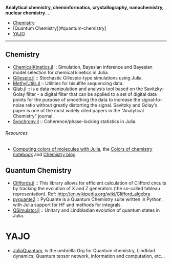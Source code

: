 **Analytical chemistry, cheminformatics, crystallography, nanochemistry, nuclear chemistry ...**

* [Chemistry](#chemistry)
* [Quantum Chemistry](#quantum-chemistry]
* [YAJO](#yajo)

----
 
## Chemistry 
- [ChemicalKinetics.jl](https://github.com/scidom/ChemicalKinetics.jl) :: Simulation, Bayesian inference and Bayesian model selection for chemical kinetics in Julia.
- [Gillespie.jl](https://github.com/sdwfrost/Gillespie.jl) :: Stochastic Gillespie-type simulations using Julia.
- [MethylUtils.jl](https://github.com/nw11/MethylUtils.jl) :: Utilities for bisulfite sequencing data.
- [Qlab.jl](https://github.com/blakejohnson/Qlab.jl) :: is a data manipulation and analysis tool based on the Savitzky–Golay filter - a digital filter that can be applied to a set of digital data points for the purpose of smoothing the data to increase the signal-to-noise ratio without greatly distorting the signal. Savitzky and Golay's paper is one of the most widely cited papers in the "Analytical Chemistry" journal.
- [Synchrony.jl](https://github.com/simonster/Synchrony.jl) :: Coherence/phase-locking statistics in Julia.

###### Resources
- [Computing colors of molecules with Julia](https://github.com/jiahao/ijulia-notebooks), the [Colors of chemistry notebook](http://jiahao.github.io/julia-blog/2014/06/09/the-colors-of-chemistry.html) and [Chemistry blog](http://jiahao.github.io/julia-blog/)


## Quantum Chemistry
- [Cliffords.jl](https://github.com/BBN-Q/Cliffords.jl) :: This library allows for efficient calculation of Clifford circuits by tracking the evolution of X and Z generators (the so-called tableau representation). Ref: http://en.wikipedia.org/wiki/Clifford_algebra
- [pyquante2](https://github.com/rpmuller/pyquante2/) :: PyQuante is a Quantum Chemistry suite written in Python, with Julia support for HF and methods for integrals. 
- [QSimulator.jl](https://github.com/BBN-Q/QSimulator.jl) :: Unitary and Lindbladian evolution of quantum states in Julia.


# YAJO
* [JuliaQuantum](http://juliaquantum.github.io/), is the umbrella Org for Quantum chemistry, Lindblad dynamics, Quantum tensor network, information and computation, etc...

